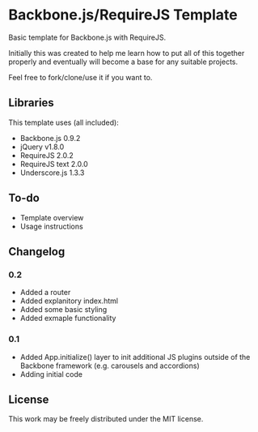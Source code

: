 Backbone.js/RequireJS Template
====================

Basic template for Backbone.js with RequireJS.

Initially this was created to help me learn how to put all of this together properly and eventually will become a base for any suitable projects.

Feel free to fork/clone/use it if you want to.

Libraries
---------------------

This template uses (all included):
- Backbone.js 0.9.2
- jQuery v1.8.0
- RequireJS 2.0.2
- RequireJS text 2.0.0
- Underscore.js 1.3.3

To-do
---------------------

- Template overview
- Usage instructions

Changelog
---------------------

### 0.2
- Added a router
- Added explanitory index.html
- Added some basic styling
- Added exmaple functionality

### 0.1
- Added App.initialize() layer to init additional JS plugins outside of the Backbone framework (e.g. carousels and accordions)
- Adding initial code

License
---------------------

This work may be freely distributed under the MIT license.
